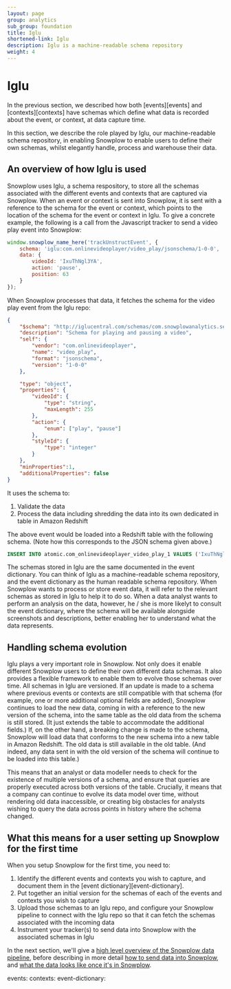```yaml
---
layout: page
group: analytics
sub_group: foundation
title: Iglu
shortened-link: Iglu
description: Iglu is a machine-readable schema repository
weight: 4
---
```


# Iglu

In the previous section, we described how both [events][events] and [contexts][contexts] have schemas which define what data is recorded about the event, or context, at data capture time.

In this section, we describe the role played by Iglu, our machine-readable schema repository, in enabling Snowplow to enable users to define their own schemas, whilst elegantly handle, process and warehouse their data.

## An overview of how Iglu is used

Snowplow uses Iglu, a schema respository, to store all the schemas associated with the different events and contexts that are captured via Snowplow. When an event or context is sent into Snowplow, it is sent with a reference to the schema for the event or context, which points to the location of the schema for the event or context in Iglu. To give a concrete example, the following is a call from the Javascript tracker to send a video play event into Snowplow:

```js
window.snowplow_name_here('trackUnstructEvent', {
    schema: 'iglu:com.onlinevideoplayer/video_play/jsonschema/1-0-0',
    data: {
        videoId: 'IxuThNgl3YA',
        action: 'pause',
        position: 63
    }
});
```

When Snowplow processes that data, it fetches the schema for the video play event from the Iglu repo:

```json
{
    "$schema": "http://iglucentral.com/schemas/com.snowplowanalytics.self-desc/schema/jsonschema/1-0-0#",
    "description": "Schema for playing and pausing a video",
    "self": {
        "vendor": "com.onlinevideoplayer",
        "name": "video_play",
        "format": "jsonschema",
        "version": "1-0-0"
    },

    "type": "object",
    "properties": {
    	"videoId": {
            "type": "string",
            "maxLength": 255
        },
        "action": {
            "enum": ["play", "pause"]
        },
        "styleId": {
            "type": "integer"
        }
    },
    "minProperties":1,
    "additionalProperties": false
}
```

It uses the schema to:

1. Validate the data
2. Process the data including shredding the data into its own dedicated in table in Amazon Redshift

The above event would be loaded into a Redshift table with the following schema. (Note how this corresponds to the JSON schema given above.)

```sql
INSERT INTO atomic.com_onlinevideoplayer_video_play_1 VALUES ('IxuThNgl3YA', 'pause', 63);
```

The schemas stored in Iglu are the same documented in the event dictionary. You can think of Iglu as a machine-readable schema repository, and the event dictionary as the human readable schema repository. When Snowplow wants to process or store event data, it will refer to the relevant schemas as stored in Iglu to help it to do so. When a data analyst wants to perform an analysis on the data, however, he / she is more likelyt to consult the event dictionary, where the schema will be available alongside screenshots and descriptions, better enabling her to understand what the data represents.

## Handling schema evolution

Iglu plays a very important role in Snowplow. Not only does it enable different Snowplow users to define their own different data schemas. It also provides a flexible framework to enable them to evolve those schemas over time. All schemas in Iglu are versioned. If an update is made to a schema where previous events or contexts are still compatible with that schema (for example, one or more additional optional fields are added), Snowplow continues to load the new data, coming in with a reference to the new version of the schema, into the same table as the old data from the schema is still stored. (It just extends the table to accommodate the additional fields.) If, on the other hand, a breaking change is made to the schema, Snowplow will load data that conforms to the new schema into a new table in Amazon Redshift. The old data is still available in the old table. (And indeed, any data sent in with the old version of the schema will continue to be loaded into this table.)

This means that an analyst or data modeller needs to check for the existence of multiple versions of a schema, and ensure that queries are properly executed across both versions of the table. Crucially, it means that a company can continue to evolve its data model over time, without rendering old data inaccessible, or creating big obstacles for analysts wishing to query the data across points in history where the schema changed.

## What this means for a user setting up Snowplow for the first time

When you setup Snowplow for the first time, you need to:

1. Identify the different events and contexts you wish to capture, and document them in the [event dictionary][event-dictionary].
2. Put together an initial version for the schemas of each of the events and contexts you wish to capture
3. Upload those schemas to an Iglu repo, and configure your Snowplow pipeline to connect with the Iglu repo so that it can fetch the schemas associated with the incoming data
4. Instrument your tracker(s) to send data into Snowplow with the associated schemas in Iglu 

In the next section, we'll give a [high level overview of the Snowplow data pipeline](collection-enrichment-modelling-analysis.html), before describing in more detail [how to send data into Snowplow](sending-data-into-snowplow.html), and [what the data looks like once it's in Snowplow](viewing-the-event-data-in-snowplow.html).

events:
contexts:
event-dictionary: